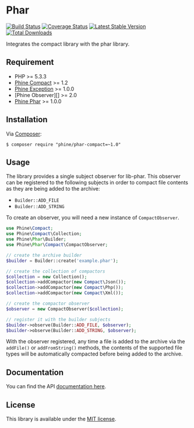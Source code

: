 Phar
====

[![Build Status][]](https://travis-ci.org/phine/lib-phar-compact)
[![Coverage Status][]](https://coveralls.io/r/phine/lib-phar-compact)
[![Latest Stable Version][]](https://packagist.org/packages/phine/phar-compact)
[![Total Downloads][]](https://packagist.org/packages/phine/phar-compact)

Integrates the compact library with the phar library.

Requirement
-----------

- PHP >= 5.3.3
- [Phine Compact][] >= 1.2
- [Phine Exception][] >= 1.0.0
- [Phine Observer][] >= 2.0
- [Phine Phar][] >= 1.0.0

Installation
------------

Via [Composer][]:

    $ composer require "phine/phar-compact=~1.0"

Usage
-----

The library provides a single subject observer for lib-phar. This observer
can be registered to the following subjects in order to compact file contents
as they are being added to the archive:

- `Builder::ADD_FILE`
- `Builder::ADD_STRING`

To create an observer, you will need a new instance of `CompactObserver`.

```php
use Phine\Compact;
use Phine\Compact\Collection;
use Phine\Phar\Builder;
use Phine\Phar\Compact\CompactObserver;

// create the archive builder
$builder = Builder::create('example.phar');

// create the collection of compactors
$collection = new Collection();
$collection->addCompactor(new Compact\Json());
$collection->addCompactor(new Compact\Php());
$collection->addCompactor(new Compact\Xml());

// create the compactor observer
$observer = new CompactObserver($collection);

// register it with the builder subjects
$builder->observe(Builder::ADD_FILE, $observer);
$builder->observe(Builder::ADD_STRING, $observer);
```

With the observer registered, any time a file is added to the archive via the
`addFile()` or `addFromString()` methods, the contents of the supported file
types will be automatically compacted before being added to the archive.

Documentation
-------------

You can find the API [documentation here][].

License
-------

This library is available under the [MIT license](LICENSE).

[Build Status]: https://travis-ci.org/phine/lib-phar-compact.png?branch=master
[Coverage Status]: https://coveralls.io/repos/phine/lib-phar-compact/badge.png
[Latest Stable Version]: https://poser.pugx.org/phine/phar-compact/v/stable.png
[Total Downloads]: https://poser.pugx.org/phine/phar-compact/downloads.png
[Phine Compact]: https://github.com/phine/lib-compact
[Phine Exception]: https://github.com/phine/lib-exception
[Phine Phar]: https://github.com/phine/lib-phar
[Composer]: http://getcomposer.org/
[documentation here]: http://phine.github.io/lib-phar-compact
